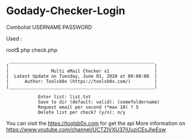# Godady-Checker-Login


Combolist
USERNAME:PASSWORD

Used :

root$ php check.php

     _______________________________________________________
    |                                                       |
    |                Multi eMail Checker v1                 |
    |  Latest Update on Tuesday, June 01, 2020 at 00:00:00  |
    |      Author: Toolsb0x (https://toolsb0x.com/)         |
    |_______________________________________________________|
                
                Enter list: list.txt
                Save to dir (default: valid): (somefoldername)
                Request email per second (*max 10) ? 5
                Delete list per check? (y/n): n/y
 
 

You can visit the https://toolsb0x.com for get the api
More information on
https://www.youtube.com/channel/UCTZIVXU37iUuziCEsJIwEsw

